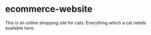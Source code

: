 # ecommerce-website
This is an online shopping site for cats. Everything which a cat needs available here.
